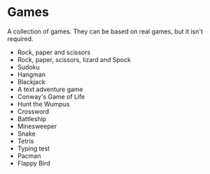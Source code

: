 # Games
A collection of games. They can be based on real games, but it isn't 
required.

 * Rock, paper and scissors
 * Rock, paper, scissors, lizard and Spock
 * Sudoku
 * Hangman
 * Blackjack
 * A text adventure game
 * Conway's Game of Life
 * Hunt the Wumpus
 * Crossword
 * Battleship
 * Minesweeper
 * Snake
 * Tetris
 * Typing test
 * Pacman
 * Flappy Bird
